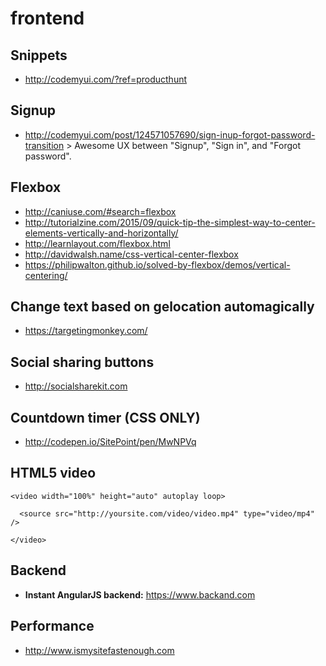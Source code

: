 # frontend

## Snippets

- http://codemyui.com/?ref=producthunt

## Signup

- http://codemyui.com/post/124571057690/sign-inup-forgot-password-transition > Awesome UX between "Signup", "Sign in", and "Forgot password".

## Flexbox
- http://caniuse.com/#search=flexbox
- http://tutorialzine.com/2015/09/quick-tip-the-simplest-way-to-center-elements-vertically-and-horizontally/
- http://learnlayout.com/flexbox.html
- http://davidwalsh.name/css-vertical-center-flexbox
- https://philipwalton.github.io/solved-by-flexbox/demos/vertical-centering/

## Change text based on gelocation automagically
- https://targetingmonkey.com/

## Social sharing buttons
- http://socialsharekit.com

## Countdown timer (CSS ONLY)
- http://codepen.io/SitePoint/pen/MwNPVq

## HTML5 video

```
<video width="100%" height="auto" autoplay loop>

  <source src="http://yoursite.com/video/video.mp4" type="video/mp4" />

</video>
```

## Backend
- **Instant AngularJS backend:** https://www.backand.com

## Performance
- http://www.ismysitefastenough.com
